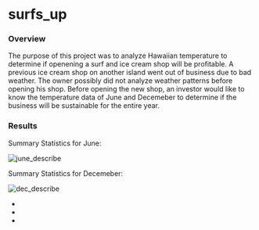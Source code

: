# surfs_up

### Overview 

The purpose of this project was to analyze Hawaiian temperature to determine if openening a surf and ice cream shop will be profitable. A previous ice cream shop on another island went out of business due to bad weather. The owner possibly did not analyze weather patterns before opening his shop. Before opening the new shop, an investor would like to know the temperature data of June and Decemeber to determine if the business will be sustainable for the entire year.

### Results

Summary Statistics for June:

![june_describe](https://user-images.githubusercontent.com/87910875/139598674-74322b76-3799-4d49-a079-29bf5013fa64.png)

Summary Statistics for Decemeber:

![dec_describe](https://user-images.githubusercontent.com/87910875/139598694-06b69417-ab8a-44c0-b9a0-14b42e08390a.png)
 
 *
 *
 *

